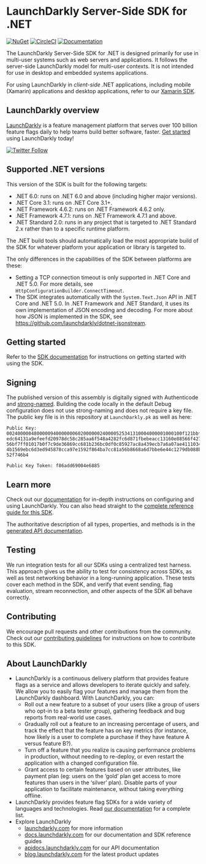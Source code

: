 # LaunchDarkly Server-Side SDK for .NET

[![NuGet](https://img.shields.io/nuget/v/LaunchDarkly.ServerSdk.svg?style=flat-square)](https://www.nuget.org/packages/LaunchDarkly.ServerSdk/)
[![CircleCI](https://circleci.com/gh/launchdarkly/dotnet-server-sdk.svg?style=shield)](https://circleci.com/gh/launchdarkly/dotnet-server-sdk)
[![Documentation](https://img.shields.io/static/v1?label=GitHub+Pages&message=API+reference&color=00add8)](https://launchdarkly.github.io/dotnet-server-sdk)

The LaunchDarkly Server-Side SDK for .NET is designed primarily for use in multi-user systems such as web servers and applications. It follows the server-side LaunchDarkly model for multi-user contexts. It is not intended for use in desktop and embedded systems applications.

For using LaunchDarkly in *client-side* .NET applications, including mobile (Xamarin) applications and desktop applications, refer to our [Xamarin SDK](https://github.com/launchdarkly/xamarin-client-sdk).

## LaunchDarkly overview

[LaunchDarkly](https://www.launchdarkly.com) is a feature management platform that serves over 100 billion feature flags daily to help teams build better software, faster. [Get started](https://docs.launchdarkly.com/home/getting-started) using LaunchDarkly today!
 
[![Twitter Follow](https://img.shields.io/twitter/follow/launchdarkly.svg?style=social&label=Follow&maxAge=2592000)](https://twitter.com/intent/follow?screen_name=launchdarkly)

## Supported .NET versions

This version of the SDK is built for the following targets:

* .NET 6.0: runs on .NET 6.0 and above (including higher major versions).
* .NET Core 3.1: runs on .NET Core 3.1+.
* .NET Framework 4.6.2: runs on .NET Framework 4.6.2 only.
* .NET Framework 4.7.1: runs on .NET Framework 4.7.1 and above.
* .NET Standard 2.0: runs in any project that is targeted to .NET Standard 2.x rather than to a specific runtime platform.

The .NET build tools should automatically load the most appropriate build of the SDK for whatever platform your application or library is targeted to.

The only differences in the capabilities of the SDK between platforms are these:

* Setting a TCP connection timeout is only supported in .NET Core and .NET 5.0. For more details, see `HttpConfigurationBuilder.ConnectTimeout`.
* The SDK integrates automatically with the `System.Text.Json` API in .NET Core and .NET 5.0. In .NET Framework and .NET Standard, it uses its own implementation of JSON encoding and decoding. For more about how JSON is implemented in the SDK, see https://github.com/launchdarkly/dotnet-jsonstream.

## Getting started

Refer to the [SDK documentation](https://docs.launchdarkly.com/sdk/server-side/dotnet#getting-started) for instructions on getting started with using the SDK.

## Signing

The published version of this assembly is digitally signed with Authenticode and [strong-named](https://docs.microsoft.com/en-us/dotnet/framework/app-domains/strong-named-assemblies). Building the code locally in the default Debug configuration does not use strong-naming and does not require a key file. The public key file is in this repository at `LaunchDarkly.pk` as well as here:

```
Public Key:
0024000004800000940000000602000000240000525341310004000001000100f121bbf427e4d7
edc64131a9efeefd20978dc58c285aa6f548a4282fc6d871fbebeacc13160e88566f427497b625
56bf7ff01017b0f7c9de36869cc681b236bc0df0c85927ac8a439ecb7a6a07ae4111034e03042c
4b1569ebc6d3ed945878cca97e1592f864ba7cc81a56b8668a6d7bbe6e44c1279db088b0fdcc35
52f746b4

Public Key Token: f86add69004e6885
```

## Learn more

Check out our [documentation](https://docs.launchdarkly.com) for in-depth instructions on configuring and using LaunchDarkly. You can also head straight to the [complete reference guide for this SDK](https://docs.launchdarkly.com/docs/dotnet-sdk-reference).

The authoritative description of all types, properties, and methods is in the [generated API documentation](https://launchdarkly.github.io/dotnet-server-sdk/).

## Testing
 
We run integration tests for all our SDKs using a centralized test harness. This approach gives us the ability to test for consistency across SDKs, as well as test networking behavior in a long-running application. These tests cover each method in the SDK, and verify that event sending, flag evaluation, stream reconnection, and other aspects of the SDK all behave correctly.
 
## Contributing
 
We encourage pull requests and other contributions from the community. Check out our [contributing guidelines](CONTRIBUTING.md) for instructions on how to contribute to this SDK.

## About LaunchDarkly
 
* LaunchDarkly is a continuous delivery platform that provides feature flags as a service and allows developers to iterate quickly and safely. We allow you to easily flag your features and manage them from the LaunchDarkly dashboard.  With LaunchDarkly, you can:
    * Roll out a new feature to a subset of your users (like a group of users who opt-in to a beta tester group), gathering feedback and bug reports from real-world use cases.
    * Gradually roll out a feature to an increasing percentage of users, and track the effect that the feature has on key metrics (for instance, how likely is a user to complete a purchase if they have feature A versus feature B?).
    * Turn off a feature that you realize is causing performance problems in production, without needing to re-deploy, or even restart the application with a changed configuration file.
    * Grant access to certain features based on user attributes, like payment plan (eg: users on the ‘gold’ plan get access to more features than users in the ‘silver’ plan). Disable parts of your application to facilitate maintenance, without taking everything offline.
* LaunchDarkly provides feature flag SDKs for a wide variety of languages and technologies. Read [our documentation](https://docs.launchdarkly.com/sdk) for a complete list.
* Explore LaunchDarkly
    * [launchdarkly.com](https://www.launchdarkly.com/ "LaunchDarkly Main Website") for more information
    * [docs.launchdarkly.com](https://docs.launchdarkly.com/  "LaunchDarkly Documentation") for our documentation and SDK reference guides
    * [apidocs.launchdarkly.com](https://apidocs.launchdarkly.com/  "LaunchDarkly API Documentation") for our API documentation
    * [blog.launchdarkly.com](https://blog.launchdarkly.com/  "LaunchDarkly Blog Documentation") for the latest product updates
